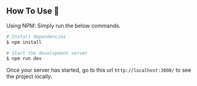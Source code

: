 ## How To Use 🔧

Using NPM: Simply run the below commands.

```bash
# Install dependencies
$ npm install

# Start the development server
$ npm run dev
```

Once your server has started, go to this url `http://localhost:3000/` to see the project locally.